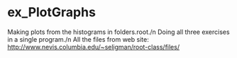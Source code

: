 # ex_PlotGraphs
Making plots from the histograms in folders.root./n
Doing all three exercises in a single program./n
All the files from web site: http://www.nevis.columbia.edu/~seligman/root-class/files/
